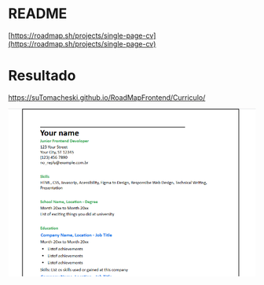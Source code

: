 # README
[https://roadmap.sh/projects/single-page-cv](https://roadmap.sh/projects/single-page-cv)

# Resultado
https://suTomacheski.github.io/RoadMapFrontend/Curriculo/

![image](https://github.com/SuTomacheski/RoadMapFrontend/blob/main/Curriculum%20Vitae/curriculo.png)

